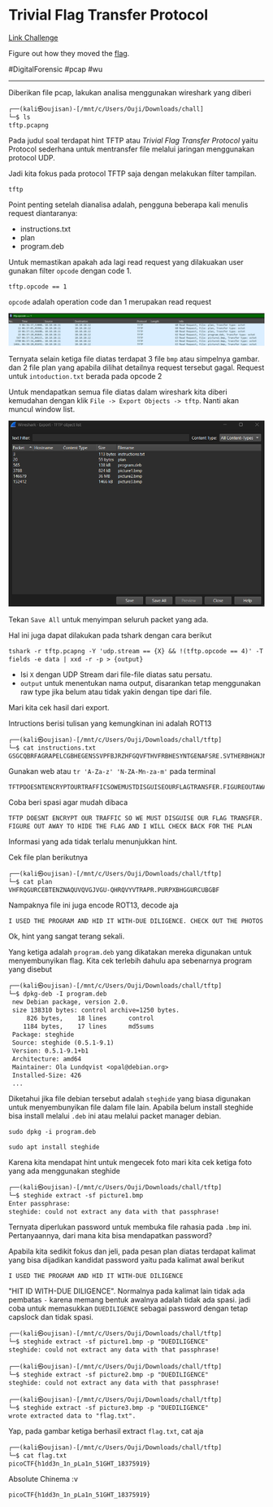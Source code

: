 # Trivial Flag Transfer Protocol
[Link Challenge](https://play.picoctf.org/practice/challenge/103)

Figure out how they moved the [flag](https://mercury.picoctf.net/static/b686a99ec088f10b324cfe963bd32dab/tftp.pcapng).

#DigitalForensic #pcap #wu
___
Diberikan file pcap, lakukan analisa menggunakan wireshark yang diberi
```
┌──(kali㉿oujisan)-[/mnt/c/Users/Ouji/Downloads/chall]
└─$ ls
tftp.pcapng
```

Pada judul soal terdapat hint TFTP atau *Trivial Flag Transfer Protocol* yaitu Protocol sederhana untuk mentransfer file melalui jaringan menggunakan protocol UDP.

Jadi kita fokus pada protocol TFTP saja dengan melakukan filter tampilan.
```
tftp
```

Point penting setelah dianalisa adalah, pengguna beberapa kali menulis request diantaranya:
- instructions.txt
- plan
- program.deb

Untuk memastikan apakah ada lagi read request yang dilakuakan user gunakan filter `opcode` dengan code 1.
```
tftp.opcode == 1
```

`opcode` adalah operation code dan 1 merupakan read request

![Pasted image 20250210133146.png](./img/opcode1.png)

Ternyata selain ketiga file diatas terdapat 3 file `bmp` atau simpelnya gambar. dan 2 file plan yang apabila dilihat detailnya request tersebut gagal. Request untuk `intoduction.txt` berada pada opcode 2

Untuk mendapatkan semua file diatas dalam wireshark kita diberi kemudahan dengan klik
`File -> Export Objects -> tftp`. Nanti akan muncul window list.

![export.png](./img/export.png)

Tekan `Save All` untuk menyimpan seluruh packet yang ada.

Hal ini juga dapat dilakukan pada tshark dengan cara berikut
```
tshark -r tftp.pcapng -Y 'udp.stream == {X} && !(tftp.opcode == 4)' -T fields -e data | xxd -r -p > {output}
```
- Isi `X` dengan UDP Stream dari file-file diatas satu persatu.
- `output` untuk menentukan nama output, disarankan tetap menggunakan raw type jika belum atau tidak yakin dengan tipe dari file.


Mari kita cek hasil dari export.

Intructions berisi tulisan yang kemungkinan ini adalah ROT13
```
┌──(kali㉿oujisan)-[/mnt/c/Users/Ouji/Downloads/chall/tftp]
└─$ cat instructions.txt
GSGCQBRFAGRAPELCGBHEGENSSVPFBJRZHFGQVFTHVFRBHESYNTGENAFSRE.SVTHERBHGNJNLGBUVQRGURSYNTNAQVJVYYPURPXONPXSBEGURCYNA
```

Gunakan web atau `tr 'A-Za-z' 'N-ZA-Mn-za-m'` pada terminal
```
TFTPDOESNTENCRYPTOURTRAFFICSOWEMUSTDISGUISEOURFLAGTRANSFER.FIGUREOUTAWAYTOHIDETHEFLAGANDIWILLCHECKBACKFORTHEPLAN
```

Coba beri spasi agar mudah dibaca
```
TFTP DOESNT ENCRYPT OUR TRAFFIC SO WE MUST DISGUISE OUR FLAG TRANSFER. FIGURE OUT AWAY TO HIDE THE FLAG AND I WILL CHECK BACK FOR THE PLAN
```
Informasi yang ada tidak terlalu menunjukkan hint.

Cek file plan berikutnya
```
┌──(kali㉿oujisan)-[/mnt/c/Users/Ouji/Downloads/chall/tftp]
└─$ cat plan
VHFRQGURCEBTENZNAQUVQVGJVGU-QHRQVYVTRAPR.PURPXBHGGURCUBGBF
```

Nampaknya file ini juga encode ROT13, decode aja
```
I USED THE PROGRAM AND HID IT WITH-DUE DILIGENCE. CHECK OUT THE PHOTOS
```
Ok, hint yang sangat terang sekali.

Yang ketiga adalah `program.deb` yang dikatakan mereka digunakan untuk menyembunyikan flag.
Kita cek terlebih dahulu apa sebenarnya program yang disebut
```
┌──(kali㉿oujisan)-[/mnt/c/Users/Ouji/Downloads/chall/tftp]
└─$ dpkg-deb -I program.deb
 new Debian package, version 2.0.
 size 138310 bytes: control archive=1250 bytes.
     826 bytes,    18 lines      control
    1184 bytes,    17 lines      md5sums
 Package: steghide
 Source: steghide (0.5.1-9.1)
 Version: 0.5.1-9.1+b1
 Architecture: amd64
 Maintainer: Ola Lundqvist <opal@debian.org>
 Installed-Size: 426
 ...
```

Diketahui jika file debian tersebut adalah `steghide` yang biasa digunakan untuk menyembunyikan file dalam file lain. Apabila belum install steghide bisa install melalui `.deb` ini atau melalui packet manager debian.
```
sudo dpkg -i program.deb
```

```
sudo apt install steghide
```

Karena kita mendapat hint untuk mengecek foto mari kita cek ketiga foto yang ada menggunakan steghide

```
┌──(kali㉿oujisan)-[/mnt/c/Users/Ouji/Downloads/chall/tftp]
└─$ steghide extract -sf picture1.bmp
Enter passphrase:
steghide: could not extract any data with that passphrase!
```

Ternyata diperlukan password untuk membuka file rahasia pada `.bmp` ini. Pertanyaannya, dari mana kita bisa mendapatkan password?

Apabila kita sedikit fokus dan jeli, pada pesan plan diatas terdapat kalimat yang bisa dijadikan kandidat password yaitu pada kalimat awal berikut
```
I USED THE PROGRAM AND HID IT WITH-DUE DILIGENCE
```

"HIT ID WITH-DUE DILIGENCE". Normalnya pada kalimat lain tidak ada pembatas `-` karena memang bentuk awalnya adalah tidak ada spasi. jadi coba untuk memasukkan `DUEDILIGENCE` sebagai password dengan tetap capslock dan tidak spasi.

```
┌──(kali㉿oujisan)-[/mnt/c/Users/Ouji/Downloads/chall/tftp]
└─$ steghide extract -sf picture1.bmp -p "DUEDILIGENCE"
steghide: could not extract any data with that passphrase!

┌──(kali㉿oujisan)-[/mnt/c/Users/Ouji/Downloads/chall/tftp]
└─$ steghide extract -sf picture2.bmp -p "DUEDILIGENCE"
steghide: could not extract any data with that passphrase!

┌──(kali㉿oujisan)-[/mnt/c/Users/Ouji/Downloads/chall/tftp]
└─$ steghide extract -sf picture3.bmp -p "DUEDILIGENCE"
wrote extracted data to "flag.txt".
```

Yap, pada gambar ketiga berhasil extract `flag.txt`, cat aja
```
┌──(kali㉿oujisan)-[/mnt/c/Users/Ouji/Downloads/chall/tftp]
└─$ cat flag.txt
picoCTF{h1dd3n_1n_pLa1n_51GHT_18375919}
```

Absolute Chinema :v

```
picoCTF{h1dd3n_1n_pLa1n_51GHT_18375919}
```